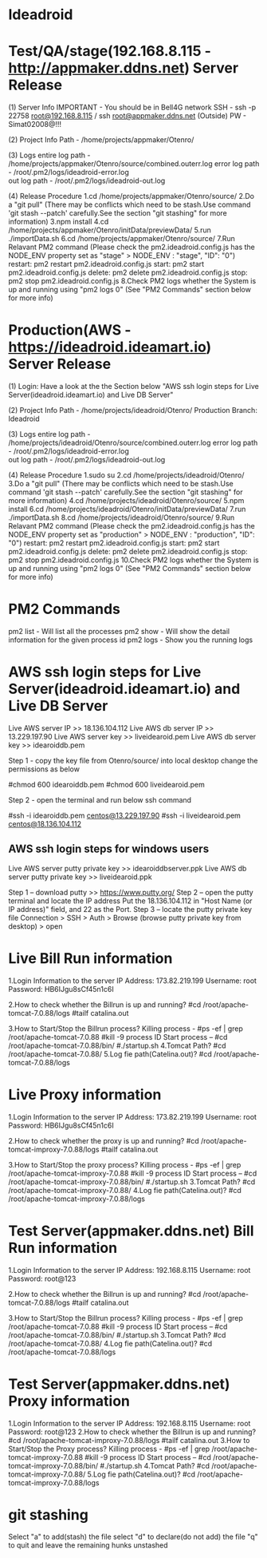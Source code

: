 # Ideadroid

Test/QA/stage(192.168.8.115 - http://appmaker.ddns.net) Server Release
===================================================================================================================
(1)	Server Info
    IMPORTANT - You should be in Bell4G network
    SSH - ssh -p 22758 root@192.168.8.115 / ssh root@appmaker.ddns.net (Outside)
    PW - Simat02008@!!!

(2)	Project Info
    Path - /home/projects/appmaker/Otenro/

(3)	Logs
    entire log path - /home/projects/appmaker/Otenro/source/combined.outerr.log
    error log path - /root/.pm2/logs/ideadroid-error.log                      
    out log path - /root/.pm2/logs/ideadroid-out.log 

(4)	Release Procedure
    1.cd /home/projects/appmaker/Otenro/source/
    2.Do a "git pull" (There may be conflicts which need to be stash.Use command 'git stash --patch' carefully.See the section "git stashing" for more information)
    3.npm install
    4.cd /home/projects/appmaker/Otenro/initData/previewData/
    5.run ./importData.sh
    6.cd /home/projects/appmaker/Otenro/source/
    7.Run Relavant PM2 command (Please check the pm2.ideadroid.config.js has the NODE_ENV property set as "stage" > NODE_ENV : "stage", "ID": "0")
        restart: pm2 restart pm2.ideadroid.config.js
        start: pm2 start pm2.ideadroid.config.js
        delete: pm2 delete pm2.ideadroid.config.js
        stop: pm2 stop pm2.ideadroid.config.js
    8.Check PM2 logs whether the System is up and running using "pm2 logs 0" (See "PM2 Commands" section below for more info)

        
Production(AWS - https://ideadroid.ideamart.io) Server Release
===================================================================================================================
(1)	Login: Have a look at the the Section below "AWS ssh login steps for Live Server(ideadroid.ideamart.io) and Live DB Server"
            
(2)	Project Info
    Path - /home/projects/ideadroid/Otenro/
    Production Branch: Ideadroid

(3)	Logs
    entire log path - /home/projects/ideadroid/Otenro/source/combined.outerr.log
    error log path - /root/.pm2/logs/ideadroid-error.log                      
    out log path - /root/.pm2/logs/ideadroid-out.log 

(4)	Release Procedure
    1.sudo su
    2.cd /home/projects/ideadroid/Otenro/
    3.Do a "git pull" (There may be conflicts which need to be stash.Use command 'git stash --patch' carefully.See the section "git stashing" for more information)
    4.cd /home/projects/ideadroid/Otenro/source/
    5.npm install
    6.cd /home/projects/ideadroid/Otenro/initData/previewData/
    7.run ./importData.sh
    8.cd /home/projects/ideadroid/Otenro/source/
    9.Run Relavant PM2 command (Please check the pm2.ideadroid.config.js has the NODE_ENV property set as "production" > NODE_ENV : "production", "ID": "0")
        restart: pm2 restart pm2.ideadroid.config.js
        start: pm2 start pm2.ideadroid.config.js
        delete: pm2 delete pm2.ideadroid.config.js
        stop: pm2 stop pm2.ideadroid.config.js
    10.Check PM2 logs whether the System is up and running using "pm2 logs 0" (See "PM2 Commands" section below for more info)


PM2 Commands
===================================================================================================================
pm2 list - Will list all the processes
pm2 show <id> - Will show the detail information for the given process id
pm2 logs <id> - Show you the running logs


AWS ssh login steps for Live Server(ideadroid.ideamart.io) and Live DB Server
=====================================================
Live AWS server IP >> 18.136.104.112
Live AWS db server IP >> 13.229.197.90
Live AWS server key >> liveidearoid.pem
Live AWS db server key >> idearoiddb.pem

Step 1 - copy the key file from Otenro/source/ into local desktop change the permissions as below

#chmod 600 idearoiddb.pem
#chmod 600 liveidearoid.pem

Step 2 - open the terminal and run below ssh command

#ssh -i idearoiddb.pem centos@13.229.197.90
#ssh -i liveidearoid.pem centos@18.136.104.112

AWS ssh login steps for windows users
------------------------------------
Live AWS server putty private key >> idearoiddbserver.ppk
Live AWS db server putty private key >> liveidearoid.ppk

Step 1 – download putty >> https://www.putty.org/
Step 2 – open the putty terminal and locate the IP address
    Put the 18.136.104.112 in "Host Name (or IP address)" field, and 22 as the Port.
Step 3 – locate the putty private key file
    Connection > SSH > Auth > Browse (browse putty private key from desktop) > open


Live Bill Run information
==========================
1.Login Information to the server
    IP Address: 173.82.219.199
    Username: root
    Password: HB6IJgu8sCf45n1c6I

2.How to check whether the Billrun is up and running?
    #cd /root/apache-tomcat-7.0.88/logs
    #tailf catalina.out

3.How to Start/Stop the Billrun process?
    Killing process -
        #ps -ef | grep /root/apache-tomcat-7.0.88
        #kill -9 process ID
    Start process –
        #cd /root/apache-tomcat-7.0.88/bin/
        #./startup.sh
4.Tomcat Path?
    #cd /root/apache-tomcat-7.0.88/
5.Log fie path(Catelina.out)?
    #cd /root/apache-tomcat-7.0.88/logs


Live Proxy information
==========================
1.Login Information to the server
    IP Address: 173.82.219.199
    Username: root
    Password: HB6IJgu8sCf45n1c6I

2.How to check whether the proxy is up and running?
    #cd /root/apache-tomcat-improxy-7.0.88/logs
    #tailf catalina.out

3.How to Start/Stop the proxy process?
    Killing process -
        #ps -ef | grep /root/apache-tomcat-improxy-7.0.88
        #kill -9 process ID
    Start process –
        #cd /root/apache-tomcat-improxy-7.0.88/bin/
        #./startup.sh
3.Tomcat Path?
    #cd /root/apache-tomcat-improxy-7.0.88/
4.Log fie path(Catelina.out)?
    #cd /root/apache-tomcat-improxy-7.0.88/logs


Test Server(appmaker.ddns.net) Bill Run information
=================================================
1.Login Information to the server
    IP Address: 192.168.8.115
    Username: root
    Password: root@123

2.How to check whether the Billrun is up and running?
#cd /root/apache-tomcat-7.0.88/logs
#tailf catalina.out

3.How to Start/Stop the Billrun process?
    Killing process -
        #ps -ef | grep /root/apache-tomcat-7.0.88
        #kill -9 process ID
    Start process –
        #cd /root/apache-tomcat-7.0.88/bin/
        #./startup.sh
3.Tomcat Path?
    #cd /root/apache-tomcat-7.0.88/
4.Log fie path(Catelina.out)?
    #cd /root/apache-tomcat-7.0.88/logs

Test Server(appmaker.ddns.net) Proxy information
=================================================
1.Login Information to the server
    IP Address: 192.168.8.115
    Username: root
    Password: root@123
2.How to check whether the Billrun is up and running?
    #cd /root/apache-tomcat-improxy-7.0.88/logs
    #tailf catalina.out
3.How to Start/Stop the Proxy process?
    Killing process -
        #ps -ef | grep /root/apache-tomcat-improxy-7.0.88
        #kill -9 process ID
    Start process –
        #cd /root/apache-tomcat-improxy-7.0.88/bin/
        #./startup.sh
4.Tomcat Path?
    #cd /root/apache-tomcat-improxy-7.0.88/
5.Log fie path(Catelina.out)?
    #cd /root/apache-tomcat-improxy-7.0.88/logs

git stashing
===============
Select "a" to add(stash) the file
select "d" to declare(do not add) the file
"q" to quit and leave the remaining hunks unstashed
